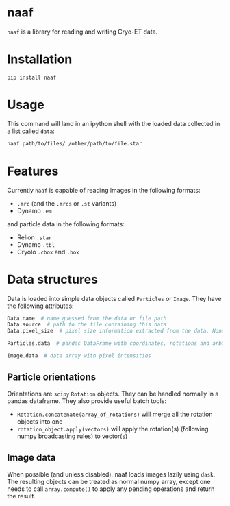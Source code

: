 # naaf

`naaf` is a library for reading and writing Cryo-ET data.

# Installation

```
pip install naaf
```


# Usage

This command will land in an ipython shell with the loaded data collected in a list called `data`:

```bash
naaf path/to/files/ /other/path/to/file.star
```


# Features

Currently `naaf` is capable of reading images in the following formats:
- `.mrc` (and the `.mrcs` or `.st` variants)
- Dynamo `.em`

and particle data in the following formats:
- Relion `.star`
- Dynamo `.tbl`
- Cryolo `.cbox` and `.box`

# Data structures

Data is loaded into simple data objects called `Particles` or `Image`. They have the following attributes:

```python
Data.name  # name guessed from the data or file path
Data.source  # path to the file containing this data
Data.pixel_size  # pixel size information extracted from the data. None if absent.

Particles.data  # pandas DataFrame with coordinates, rotations and arbitary particle features

Image.data  # data array with pixel intensities
```

## Particle orientations

Orientations are `scipy` `Rotation` objects. They can be handled normally in a pandas dataframe. They also provide useful batch tools:

- `Rotation.concatenate(array_of_rotations)` will merge all the rotation objects into one
- `rotation_object.apply(vectors)` will apply the rotation(s) (following numpy broadcasting rules) to vector(s)

## Image data

When possible (and unless disabled), naaf loads images lazily using `dask`. The resulting objects can be treated as normal numpy array, except one needs to call `array.compute()` to apply any pending operations and return the result.
